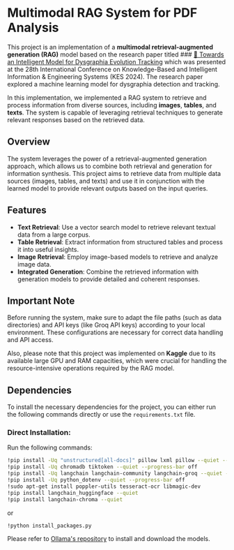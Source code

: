 # Multimodal RAG System for PDF Analysis
This project is an implementation of a **multimodal retrieval-augmented generation (RAG)** model based on the research paper titled  ### [🔗 Towards an Intelligent Model for Dysgraphia Evolution Tracking](https://hal.science/hal-04593939/) which was presented at the 28th International Conference on Knowledge-Based and Intelligent Information & Engineering Systems (KES 2024). The research paper explored a machine learning model for dysgraphia detection and tracking. 

In this implementation, we implemented a RAG system to retrieve and process information from diverse sources, including **images**, **tables**, and **texts**. The system is capable of leveraging retrieval techniques to generate relevant responses based on the retrieved data.

## Overview

The system leverages the power of a retrieval-augmented generation approach, which allows us to combine both retrieval and generation for information synthesis. This project aims to retrieve data from multiple data sources (images, tables, and texts) and use it in conjunction with the learned model to provide relevant outputs based on the input queries.

## Features

- **Text Retrieval**: Use a vector search model to retrieve relevant textual data from a large corpus.
- **Table Retrieval**: Extract information from structured tables and process it into useful insights.
- **Image Retrieval**: Employ image-based models to retrieve and analyze image data.
- **Integrated Generation**: Combine the retrieved information with generation models to provide detailed and coherent responses.

## **Important Note**

Before running the system, make sure to adapt the file paths (such as data directories) and API keys (like Groq API keys) according to your local environment. These configurations are necessary for correct data handling and API access.

Also, please note that this project was implemented on **Kaggle** due to its available large GPU and RAM capacities, which were crucial for handling the resource-intensive operations required by the RAG model.

## Dependencies

To install the necessary dependencies for the project, you can either run the following commands directly or use the `requirements.txt` file. 

### Direct Installation:

Run the following commands:

```bash
!pip install -Uq "unstructured[all-docs]" pillow lxml pillow --quiet --progress-bar off
!pip install -Uq chromadb tiktoken --quiet --progress-bar off
!pip install -Uq langchain langchain-community langchain-groq --quiet --progress-bar off
!pip install -Uq python_dotenv --quiet --progress-bar off
!sudo apt-get install poppler-utils tesseract-ocr libmagic-dev
!pip install langchain_huggingface --quiet
!pip install langchain-chroma --quiet
```

or 

```bash
!python install_packages.py
```

Please refer to [Ollama's repository](https://github.com/ollama/ollama) to install and download the models.